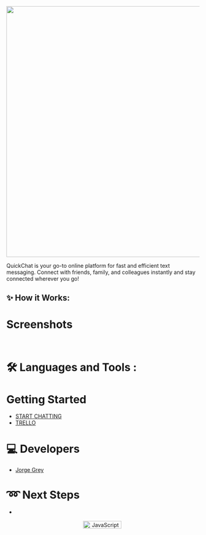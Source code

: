 <p align="center">
<img width="655" alt="" src="Screenshot 2024-05-03 at 4.51.55 PM.png">
</p>  
QuickChat is your go-to online platform for fast and efficient text messaging. Connect with friends, family, and colleagues instantly and stay connected wherever you go!


## :sparkles: How it Works:

# Screenshots
<img src="">

<img src="">

<img src="">

<img src="">

# :hammer_and_wrench: Languages and Tools :


# Getting Started
- [START CHATTING]()
- [TRELLO]()


# :computer: Developers
- [Jorge Grey](https://github.com/jg0087)


# :loop: Next Steps
- 

<p align="center">
<img src="https://forthebadge.com/images/badges/built-with-love.png" title="JavaScript" alt="JavaScript" width="100" height="20" align="center"/>&nbsp;</p> 
</p> 